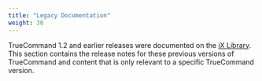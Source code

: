 ```yaml
---
title: "Legacy Documentation"
weight: 30
---
```


TrueCommand 1.2 and earlier releases were documented on the [iX Library](https://www.ixsystems.com/blog/knowledgebase_category/truecommand/).
This section contains the release notes for these previous versions of TrueCommand and content that is only relevant to a specific TrueCommand version.